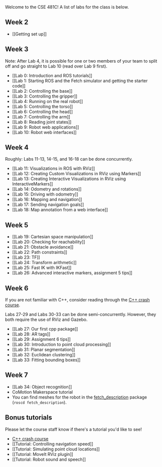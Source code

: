 Welcome to the CSE 481C! A list of labs for the class is below.

## Week 2
- [[Getting set up]]

## Week 3
Note: After Lab 4, it is possible for one or two members of your team to split off and go straight to Lab 10 (read over Lab 9 first).

- [[Lab 0: Introduction and ROS tutorials]]
- [[Lab 1: Starting ROS and the Fetch simulator and getting the starter code]]
- [[Lab 2: Controlling the base]]
- [[Lab 3: Controlling the gripper]]
- [[Lab 4: Running on the real robot]]
- [[Lab 5: Controlling the torso]]
- [[Lab 6: Controlling the head]]
- [[Lab 7: Controlling the arm]]
- [[Lab 8: Reading joint states]]
- [[Lab 9: Robot web applications]]
- [[Lab 10: Robot web interfaces]]

## Week 4
Roughly: Labs 11-13, 14-15, and 16-18 can be done concurrently.
- [[Lab 11: Visualizations in ROS with RViz]]
- [[Lab 12: Creating Custom Visualizations in RViz using Markers]]
- [[Lab 13: Creating Interactive Visualizations in RViz using InteractiveMarkers]]
- [[Lab 14: Odometry and rotations]]
- [[Lab 15: Driving with odometry]]
- [[Lab 16: Mapping and navigation]]
- [[Lab 17: Sending navigation goals]]
- [[Lab 18: Map annotation from a web interface]]

## Week 5
- [[Lab 19: Cartesian space manipulation]]
- [[Lab 20: Checking for reachability]]
- [[Lab 21: Obstacle avoidance]]
- [[Lab 22: Path constraints]]
- [[Lab 23: TF]]
- [[Lab 24: Transform arithmetic]]
- [[Lab 25: Fast IK with IKFast]]
- [[Lab 26: Advanced interactive markers, assignment 5 tips]]

## Week 6
If you are not familiar with C++, consider reading through the [C++ crash course](https://github.com/cse481wi18/cse481wi18/wiki/Cpp-crash-course).

Labs 27-29 and Labs 30-33 can be done semi-concurrently. However, they both require the use of RViz and Gazebo.

- [[Lab 27: Our first cpp package]]
- [[Lab 28: AR tags]]
- [[Lab 29: Assignment 6 tips]]
- [[Lab 30: Introduction to point cloud processing]]
- [[Lab 31: Planar segmentation]]
- [[Lab 32: Euclidean clustering]]
- [[Lab 33: Fitting bounding boxes]]

## Week 7
- [[Lab 34: Object recognition]]
- CoMotion Makerspace tutorial
- You can find meshes for the robot in the [fetch_description](https://github.com/fetchrobotics/fetch_ros/tree/indigo-devel/fetch_description) package (`roscd fetch_description`).

## Bonus tutorials
Please let the course staff know if there's a tutorial you'd like to see!
- [C++ crash course](https://github.com/cse481wi18/cse481wi18/wiki/Cpp-crash-course)
- [[Tutorial: Controlling navigation speed]]
- [[Tutorial: Simulating point cloud locations]]
- [[Tutorial: MoveIt RViz plugin]]
- [[Tutorial: Robot sound and speech]]